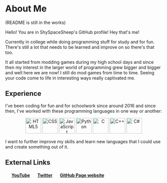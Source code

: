 # About Me
(README is still in the works)

Hello! You are in ShySpaceSheep's GitHub profile! Hey that's me!

Currently in college while doing programming stuff for study and for fun.
There's still a lot that needs to be learned and improve on so there's that too.

It all started from modding games during my high school days and since then my interest in the larger world of programming grew bigger and bigger and well here we are now! I still do mod games from time to time. Seeing your code come to life in interesting ways really captivated me.

## Experience

I've been coding for fun and for schoolwork since around 2016 and since then, I've worked with these programming languages in one way or another:
<div align="center">
<img src="https://user-images.githubusercontent.com/82251402/152732531-8761efb5-09bc-4ecf-a6cf-eb47b26ecabc.png" width="50" height="50" title="HTML5"></img>
<img src="https://user-images.githubusercontent.com/82251402/152732567-01c76043-eac7-442d-82f6-6f2e8220aacc.png" width="50" height="50" title="CSS"></img>
<img src="https://user-images.githubusercontent.com/82251402/152732326-9b7ba73e-8436-48eb-b2c3-687b366a50a5.png" width="50" height="50" title="JavaScript"></img>
<img src="https://user-images.githubusercontent.com/82251402/152732411-1025d770-412b-4a34-996d-0fd58ed987ed.png" width="50" height="50" title="Python"></img>
<img src="https://user-images.githubusercontent.com/82251402/152731717-b0ea03e2-e27f-40fc-a101-3c21c6e2c5ec.png" width="50" height="50" title="C"></img>
<img src="https://user-images.githubusercontent.com/82251402/152732014-ebeee432-6190-4f69-bef7-a054be691b9f.png" width="50" height="50" title="C++"></img>
<img src="https://user-images.githubusercontent.com/82251402/152732127-ec9abc00-745d-43a8-be63-6056ed5f29b0.png" width="50" height="50" title="C#"></img>
</div>

I want to further improve my skills and learn new languages that I could use and create something out of it.

## External Links
<img src="https://user-images.githubusercontent.com/82251402/152758397-28aa6b6e-08a2-4a95-8d45-16d9526fa5c4.png" width="16" height="16"> **[YouTube](https://www.youtube.com/channel/UCw34j64pg8LohupWa2aAt_w)**
<img src="https://user-images.githubusercontent.com/82251402/152759009-7b4707be-3d9d-4aa6-9e85-a7052d07ca9a.png" width="16" height="16"> **[Twitter](https://twitter.com/shyspacesheep)**
<img src="https://user-images.githubusercontent.com/82251402/152759821-c78e1c96-9724-4996-8e41-16dafddee36b.png" width="16" height="16"> **[GitHub Page website](https://shyspacesheep.github.io)**
